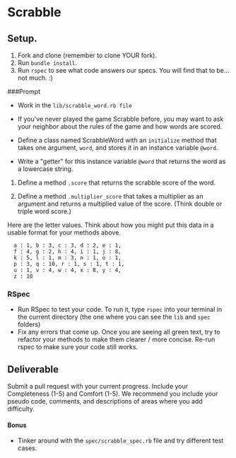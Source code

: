 # Scrabble

## Setup.

1. Fork and clone (remember to clone YOUR fork).
2. Run `bundle install`.
3. Run `rspec` to see what code answers our specs.  You will find that to be...  not much. :)

###Prompt

* Work in the `lib/scrabble_word.rb file`

* If you've never played the game Scrabble before, you may want to ask your neighbor about the rules of the game and how words are scored.

* Define a class named ScrabbleWord with an `initialize` method that takes one argument, `word`, and stores it in an instance variable `@word`.

* Write a "getter" for this instance variable `@word` that returns the word as a lowercase string.

1. Define a method `.score` that returns the scrabble score of the word.

2. Define a method `.multiplier_score` that takes a multiplier as an argument and returns a multiplied value of the score. (Think double or triple word score.)

Here are the letter values. Think about how you might put this data in a usable format for your methods above.

```
  a : 1, b : 3, c : 3, d : 2, e : 1,
  f : 4, g : 2, h : 4, i : 1, j : 8,
  k : 5, l : 1, m : 3, n : 1, o : 1,
  p : 3, q : 10, r : 1, s : 1, t : 1,
  u : 1, v : 4, w : 4, x : 8, y : 4,
  z : 10
```

### RSpec

* Run RSpec to test your code. To run it, type `rspec` into your terminal in the current directory (the one where you can see the `lib` and `spec` folders)
* Fix any errors that come up. Once you are seeing all green text, try to refactor your methods to make them clearer / more concise. Re-run rspec to make sure your code still works.

## Deliverable

Submit a pull request with your current progress.  Include your Completeness (1-5) and Comfort (1-5).  We recommend you include your pseudo code, comments, and descriptions of areas where you add difficulty.

#### Bonus

* Tinker around with the `spec/scrabble_spec.rb` file and try different test cases.
